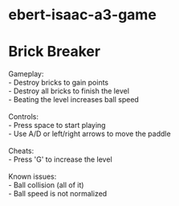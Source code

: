 # ebert-isaac-a3-game
<h1>Brick Breaker</h1> 
Gameplay:<br>
- Destroy bricks to gain points<br>
- Destroy all bricks to finish the level<br>
- Beating the level increases ball speed<br>
<br>
Controls: <br>
- Press space to start playing <br>
- Use A/D or left/right arrows to move the paddle<br>
<br>
Cheats:<br>
- Press 'G' to increase the level<br>
<br>
Known issues:<br>
- Ball collision (all of it)<br>
- Ball speed is not normalized
